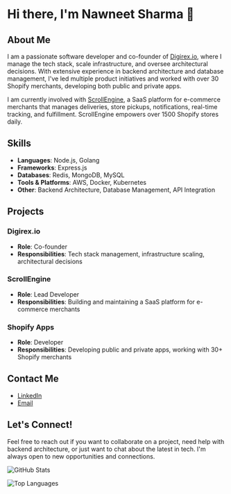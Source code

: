 # Hi there, I'm Nawneet Sharma 👋

## About Me

I am a passionate software developer and co-founder of [Digirex.io](https://digirex.io), where I manage the tech stack, scale infrastructure, and oversee architectural decisions. With extensive experience in backend architecture and database management, I've led multiple product initiatives and worked with over 30 Shopify merchants, developing both public and private apps.

I am currently involved with [ScrollEngine](https://scrollengine.io), a SaaS platform for e-commerce merchants that manages deliveries, store pickups, notifications, real-time tracking, and fulfillment. ScrollEngine empowers over 1500 Shopify stores daily.

## Skills

- **Languages**: Node.js, Golang
- **Frameworks**: Express.js
- **Databases**: Redis, MongoDB, MySQL
- **Tools & Platforms**: AWS, Docker, Kubernetes
- **Other**: Backend Architecture, Database Management, API Integration

## Projects

### Digirex.io
- **Role**: Co-founder
- **Responsibilities**: Tech stack management, infrastructure scaling, architectural decisions

### ScrollEngine
- **Role**: Lead Developer
- **Responsibilities**: Building and maintaining a SaaS platform for e-commerce merchants

### Shopify Apps
- **Role**: Developer
- **Responsibilities**: Developing public and private apps, working with 30+ Shopify merchants

## Contact Me

- [LinkedIn](https://www.linkedin.com/in/nawneetsharma)
- [Email](mailto:nawneetsharma@example.com)

## Let's Connect!

Feel free to reach out if you want to collaborate on a project, need help with backend architecture, or just want to chat about the latest in tech. I'm always open to new opportunities and connections.

![GitHub Stats](https://github-readme-stats.vercel.app/api?username=nawneetsharma&show_icons=true&theme=radical)

![Top Languages](https://github-readme-stats.vercel.app/api/top-langs/?username=nawneetsharma&layout=compact&theme=radical)

